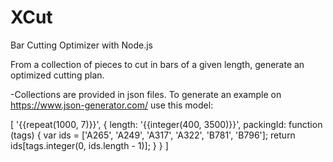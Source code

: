 # XCut
Bar Cutting Optimizer with Node.js

From a collection of pieces to cut in bars of a given length, generate an optimized cutting plan.

-Collections are provided in json files. 
To generate an example on https://www.json-generator.com/ use this model:

[
  '{{repeat(1000, 7)}}',
  {
    length: '{{integer(400, 3500)}}',
    packingId: function (tags) {
      var ids = ['A265', 'A249', 'A317', 'A322', 'B781', 'B796'];
      return ids[tags.integer(0, ids.length - 1)];
    }
  }
]

